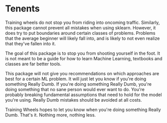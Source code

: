# Tenents

Training wheels do not stop you from riding into oncoming traffic. Similarly,
this package cannot prevent all mistakes when using sklearn. However, it does
try to put boundaries around certain classes of problems. Problems that
the average beginner will likely fall into, and is likely to not even realize
that they've fallen into it.


The goal of this package is to stop you from shooting yourself in the foot.
It is not meant to be a guide for how to learn Machine Learning, textbooks
and classes are far better tools.

This package will not give you recommendations on which approaches are best
for a certain ML problem. It will just let you know if you're doing something
Really Dumb. If you're doing something Really Dumb, you're doing something that
no sane person would ever want to do. You're probably breaking fundamental
assumptions that need to hold for the model you're using. Really Dumb mistakes
should be avoided at all costs.

Training Wheels hopes to let you know when you're doing something Really Dumb.
That's it. Nothing more, nothing less.